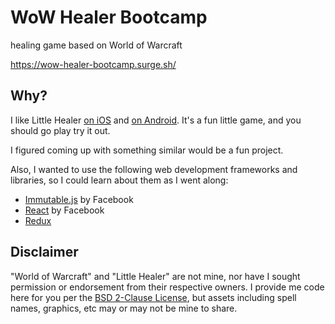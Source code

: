 # WoW Healer Bootcamp

healing game based on World of Warcraft

https://wow-healer-bootcamp.surge.sh/


## Why?

I like Little Healer
[on iOS](https://itunes.apple.com/us/app/little-healer/id1029875017?mt=8) and
[on Android](https://play.google.com/store/apps/details?id=com.dmitryvolevodz.littlehealer&hl=en). It's a fun little game, and you should go play try it out.

I figured coming up with something similar would be a fun project.

Also, I wanted to use the following web development frameworks and libraries,
so I could learn about them as I went along:

- [Immutable.js](http://facebook.github.io/immutable-js/) by Facebook
- [React](https://facebook.github.io/react/) by Facebook
- [Redux](http://rackt.github.io/redux/index.html)


## Disclaimer

"World of Warcraft" and "Little Healer" are not mine,
nor have I sought permission or endorsement from their respective owners.
I provide me code here for you per the [BSD 2-Clause License](LICENSE),
but assets including spell names, graphics, etc may or may not be mine to share.
